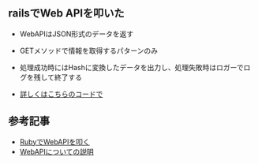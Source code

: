 ## railsでWeb APIを叩いた

- WebAPIはJSON形式のデータを返す
- GETメソッドで情報を取得するパターンのみ
- 処理成功時にはHashに変換したデータを出力し、処理失敗時はロガーでログを残して終了する


- <a href="https://github.com/sho-kasama/apitest/blob/master/app/controllers/address_controller.rb">詳しくはこちらのコードで</a>




## 参考記事

- <a href="https://qiita.com/mogulla3/items/a4bff2e569dfa7da1896">RubyでWebAPIを叩く</a>
- <a href="https://qiita.com/busyoumono99/items/9b5ffd35dd521bafce47">WebAPIについての説明</a>
